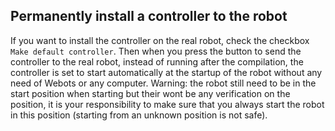 ## Permanently install a controller to the robot

If you want to install the controller on the real robot, check the checkbox
`Make default controller`. Then when you press the button to send the controller
to the real robot, instead of running after the compilation, the controller is
set to start automatically at the startup of the robot without any need of
Webots or any computer. Warning: the robot still need to be in the start
position when starting but their wont be any verification on the position, it is
your responsibility to make sure that you always start the robot in this
position (starting from an unknown position is not safe).
